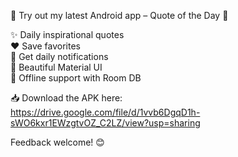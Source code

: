 🚀 Try out my latest Android app – Quote of the Day 📱

✨ Daily inspirational quotes  
❤️ Save favorites  
🔔 Get daily notifications  
🎨 Beautiful Material UI  
📂 Offline support with Room DB

📥 Download the APK here:  
https://drive.google.com/file/d/1vvb6DgqD1h-sWO6kxr1EWzgtvOZ_C2LZ/view?usp=sharing

Feedback welcome! 😊
